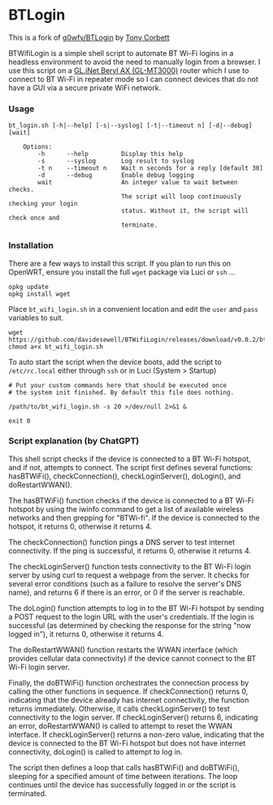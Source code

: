 # BTLogin

This is a fork of [g0wfv/BTLogin](https://github.com/g0wfv/BTLogin) by [Tony Corbett](https://github.com/g0wfv)

BTWifiLogin is a simple shell script to automate BT Wi-Fi logins in a headless environment to avoid the need to manually login from a browser. I use this script on a [GL.iNet Beryl AX (GL-MT3000)](https://www.gl-inet.com/products/gl-mt3000/) router which I use to connect to BT Wi-Fi in repeater mode so I can connect devices that do not have a GUI via a secure private WiFi network.

### Usage

````
bt_login.sh [-h|--help] [-s|--syslog] [-t|--timeout n] [-d|--debug] [wait]

    Options:
        -h      --help         Display this help
        -s      --syslog       Log result to syslog
        -t n    --timeout n    Wait n seconds for a reply [default 30]
        -d      --debug        Enable debug logging
        wait                   An integer value to wait between checks.
                               The script will loop continuously checking your login
                               status. Without it, the script will check once and
                               terminate.
````

### Installation

There are a few ways to install this script.  If you plan to run this on OpenWRT, ensure you install the full `wget` package via Luci or `ssh` ...

````
opkg update
opkg install wget
````

Place `bt_wifi_login.sh` in a convenient location and edit the `user` and `pass` variables to suit.

````
wget https://github.com/davidesewell/BTWifiLogin/releases/download/v0.0.2/bt_wifi_login.sh
chmod a+x bt_wifi_login.sh
````

To auto start the script when the device boots, add the script to `/etc/rc.local` either through `ssh` or in Luci (System > Startup)

````
# Put your custom commands here that should be executed once
# the system init finished. By default this file does nothing.

/path/to/bt_wifi_login.sh -s 20 >/dev/null 2>&1 &

exit 0
````

### Script explanation (by ChatGPT)
This shell script checks if the device is connected to a BT Wi-Fi hotspot, and if not, attempts to connect. The script first defines several functions: hasBTWiFi(), checkConnection(), checkLoginServer(), doLogin(), and doRestartWWAN().

The hasBTWiFi() function checks if the device is connected to a BT Wi-Fi hotspot by using the iwinfo command to get a list of available wireless networks and then grepping for "BTWi-fi". If the device is connected to the hotspot, it returns 0, otherwise it returns 4.

The checkConnection() function pings a DNS server to test internet connectivity. If the ping is successful, it returns 0, otherwise it returns 4.

The checkLoginServer() function tests connectivity to the BT Wi-Fi login server by using curl to request a webpage from the server. It checks for several error conditions (such as a failure to resolve the server's DNS name), and returns 6 if there is an error, or 0 if the server is reachable.

The doLogin() function attempts to log in to the BT Wi-Fi hotspot by sending a POST request to the login URL with the user's credentials. If the login is successful (as determined by checking the response for the string "now logged in"), it returns 0, otherwise it returns 4.

The doRestartWWAN() function restarts the WWAN interface (which provides cellular data connectivity) if the device cannot connect to the BT Wi-Fi login server.

Finally, the doBTWiFi() function orchestrates the connection process by calling the other functions in sequence. If checkConnection() returns 0, indicating that the device already has internet connectivity, the function returns immediately. Otherwise, it calls checkLoginServer() to test connectivity to the login server. If checkLoginServer() returns 6, indicating an error, doRestartWWAN() is called to attempt to reset the WWAN interface. If checkLoginServer() returns a non-zero value, indicating that the device is connected to the BT Wi-Fi hotspot but does not have internet connectivity, doLogin() is called to attempt to log in.

The script then defines a loop that calls hasBTWiFi() and doBTWiFi(), sleeping for a specified amount of time between iterations. The loop continues until the device has successfully logged in or the script is terminated.


